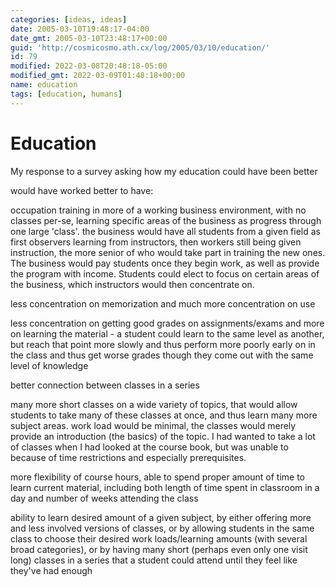 ```yaml
---
categories: [ideas, ideas]
date: 2005-03-10T19:48:17-04:00
date_gmt: 2005-03-10T23:48:17+00:00
guid: 'http://cosmicosmo.ath.cx/log/2005/03/10/education/'
id: 79
modified: 2022-03-08T20:48:18-05:00
modified_gmt: 2022-03-09T01:48:18+00:00
name: education
tags: [education, humans]
---
```


Education
=========

My response to a survey asking how my education could have been better

would have worked better to have:

occupation training in more of a working business environment, with no classes per-se, learning specific areas of the business as progress through one large 'class'. the business would have all students from a given field as first observers learning from instructors, then workers still being given instruction, the more senior of who would take part in training the new ones. The business would pay students once they begin work, as well as provide the program with income. Students could elect to focus on certain areas of the business, which instructors would then concentrate on.

less concentration on memorization and much more concentration on use

less concentration on getting good grades on assignments/exams and more on learning the material - a student could learn to the same level as another, but reach that point more slowly and thus perform more poorly early on in the class and thus get worse grades though they come out with the same level of knowledge

better connection between classes in a series

many more short classes on a wide variety of topics, that would allow students to take many of these classes at once, and thus learn many more subject areas. work load would be minimal, the classes would merely provide an introduction (the basics) of the topic. I had wanted to take a lot of classes when I had looked at the course book, but was unable to because of time restrictions and especially prerequisites.

more flexibility of course hours, able to spend proper amount of time to learn current material, including both length of time spent in classroom in a day and number of weeks attending the class

ability to learn desired amount of a given subject, by either offering more and less involved versions of classes, or by allowing students in the same class to choose their desired work loads/learning amounts (with several broad categories), or by having many short (perhaps even only one visit long) classes in a series that a student could attend until they feel like they've had enough
